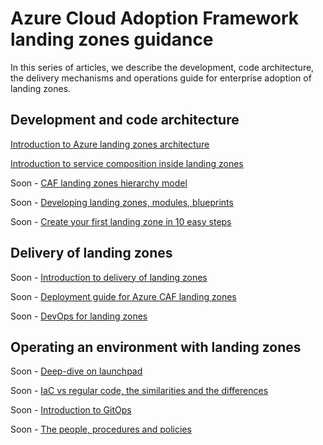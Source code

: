 # Azure Cloud Adoption Framework landing zones guidance

In this series of articles, we describe the development, code architecture, the delivery mechanisms and operations guide for enterprise adoption of landing zones.

## Development and code architecture

[Introduction to Azure landing zones architecture](./code_architecture/intro_architecture.md)

[Introduction to service composition inside landing zones](./code_architecture/service_composition.md)

Soon - [CAF landing zones hierarchy model]()

Soon - [Developing landing zones, modules, blueprints]()

Soon - [Create your first landing zone in 10 easy steps]()

## Delivery of landing zones

Soon - [Introduction to delivery of landing zones]()

Soon - [Deployment guide for Azure CAF landing zones]()

Soon - [DevOps for landing zones]()

## Operating an environment with landing zones

Soon - [Deep-dive on launchpad]()

Soon - [IaC vs regular code, the similarities and the differences]()

Soon - [Introduction to GitOps]()

Soon - [The people, procedures and policies]()